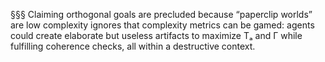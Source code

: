§§§ Claiming orthogonal goals are precluded because “paperclip worlds” are low complexity ignores that complexity metrics can be gamed: agents could create elaborate but useless artifacts to maximize Tₐ and Γ while fulfilling coherence checks, all within a destructive context.